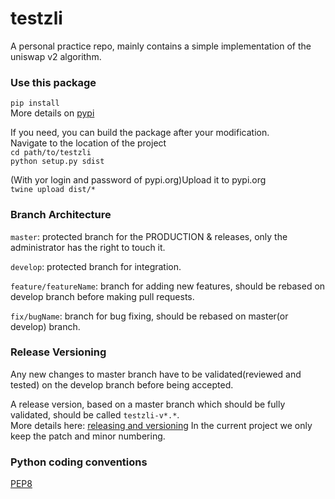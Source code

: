 # testzli 
A personal practice repo, mainly contains a simple implementation of the uniswap v2 algorithm.

### Use this package
```pip install ```  <br/>
More details on [pypi](https://pypi.org/project/testzli/)

If you need, you can build the package after your modification. <br/>
Navigate to the location of the project<br/>
```cd path/to/testzli ```  <br/>
```python setup.py sdist ``` 

(With yor login and password of pypi.org)Upload it to pypi.org<br/>
```twine upload dist/* ```  <br/>


### Branch Architecture

``master``: protected branch for the PRODUCTION & releases, only the administrator has the right to touch it. 

``develop``: protected branch for integration.

``feature/featureName``: branch for adding new features, should be rebased on develop branch before making pull requests.

``fix/bugName``: branch for bug fixing, should be rebased on master(or develop) branch.


### Release Versioning
Any new changes to master branch have to be validated(reviewed and tested) on the develop branch before being accepted.

A release version, based on a master branch which should be fully validated, should be called ``testzli-v*.*``. <br/>
More details here: [releasing and versioning](https://py-pkgs.org/07-releasing-versioning.html)
In the current project we only keep the patch and minor numbering.


### Python coding conventions
[PEP8](https://peps.python.org/pep-0008/)



